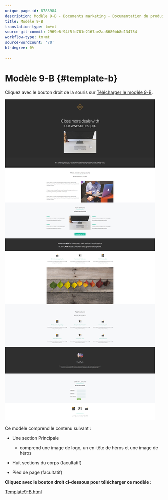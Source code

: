 ```yaml
---
unique-page-id: 8783984
description: Modèle 9-B - Documents marketing - Documentation du produit
title: Modèle 9-B
translation-type: tm+mt
source-git-commit: 2969e6f94f5fd781e2167ae2aa8680bb8d134754
workflow-type: tm+mt
source-wordcount: '70'
ht-degree: 0%

---
```



# Modèle 9-B {#template-b}

Cliquez avec le bouton droit de la souris sur [Télécharger le modèle 9-B](http://docs.marketo.com/download/attachments/8783984/template-9b.html?version=2&amp;modificationdate=1438210694000&amp;api=v2).

![](assets/image2015-7-28-15-3a21-3a14.png)

Ce modèle comprend le contenu suivant :

* Une section Principale

   * comprend une image de logo, un en-tête de héros et une image de héros

* Huit sections du corps (facultatif)
* Pied de page (facultatif)

**Cliquez avec le bouton droit ci-dessous pour télécharger ce modèle :**

[Template9-B.html](http://docs.marketo.com/download/attachments/8783984/template-9b.html?version=2&amp;modificationdate=1438210694000&amp;api=v2)
